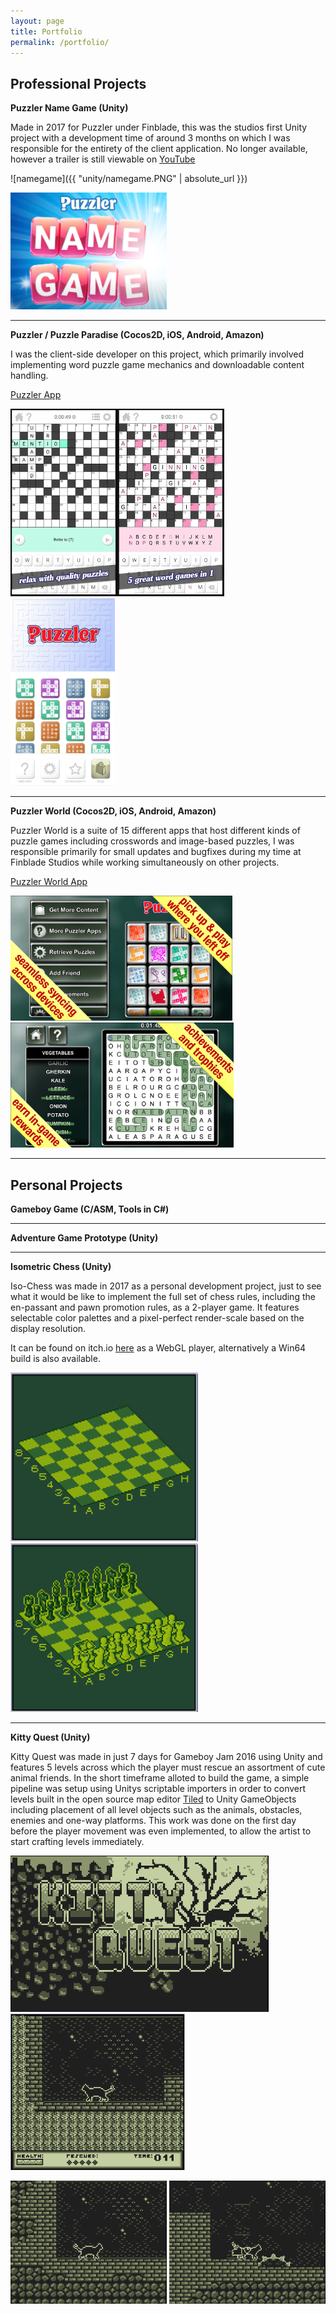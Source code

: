 ```yaml
---
layout: page
title: Portfolio
permalink: /portfolio/
---
```


## Professional Projects

**Puzzler Name Game (Unity)**

Made in 2017 for Puzzler under Finblade, this was the studios first Unity project with a development time of around 3 months on which I was responsible for the entirety of the client application. No longer available, however a trailer is still viewable on [YouTube](https://www.youtube.com/watch?v=f-LweWh4FoE) 

![namegame]({{ "unity/namegame.PNG" | absolute_url }})

<img src="unity/namegame.PNG" alt="Puzzler Name Game" width="250"/>

---


**Puzzler / Puzzle Paradise (Cocos2D, iOS, Android, Amazon)**

I was the client-side developer on this project, which primarily involved implementing word puzzle game mechanics and downloadable content handling.

[Puzzler App](https://www.puzzler.com/digital-apps/word-puzzles/puzzler)

<img src="other/puzzler1.PNG" alt="Puzzler 1" height="300"/><img src="other/puzzler2.PNG" alt="Puzzler 2" height="300"/><img src="other/puzzler3.PNG" alt="Puzzler 3" height="300"/>

---

**Puzzler World (Cocos2D, iOS, Android, Amazon)**

Puzzler World is a suite of 15 different apps that host different kinds of puzzle games including crosswords and image-based puzzles, I was responsible primarily for small updates and bugfixes during my time at Finblade Studios while working simultaneously on other projects. 

[Puzzler World App](https://www.puzzler.com/digital-apps/mixed-puzzles/puzzler-world)

<img src="other/puzzlew1.PNG" alt="Puzzler World 1" height="200"> <img src="other/puzzlew2.PNG" alt="Puzzler World 2" height="200">

---

## Personal Projects

**Gameboy Game (C/ASM, Tools in C#)**

---

**Adventure Game Prototype (Unity)**

---

**Isometric Chess (Unity)**

Iso-Chess was made in 2017 as a personal development project, just to see what it would be like to implement the full set of chess rules, including the en-passant and pawn promotion rules, as a 2-player game. It features selectable color palettes and a pixel-perfect render-scale based on the display resolution.

It can be found on itch.io [here](https://theadrain.itch.io/retro-chess) as a WebGL player, alternatively a Win64 build is also available.

<img src="unity/iso_chess_1.gif" alt="Chess 1" width="300"/> <img src="unity/iso_chess_2.gif" alt="Chess 1" width="300"/>

---
**Kitty Quest (Unity)**

Kitty Quest was made in just 7 days for Gameboy Jam 2016 using Unity and features 5 levels across which the player must rescue an assortment of cute animal friends. In the short timeframe alloted to build the game, a simple pipeline was setup using Unitys scriptable importers in order to convert levels built in the open source map editor [Tiled](https://www.mapeditor.org/) to Unity GameObjects including placement of all level objects such as the animals, obstacles, enemies and one-way platforms. This work was done on the first day before the player movement was even implemented, to allow the artist to start crafting levels immediately. 

<img src="unity/kq1.gif" alt="Kitty Quest Logo" height="250"/> <img src="unity/kq4.gif" alt="Kitty Quest 1" height="250"/>

<img src="unity/kq2.gif" alt="Kitty Quest 1" width="250"/> <img src="unity/kq3.gif" alt="Kitty Quest 1" width="250"/> 
